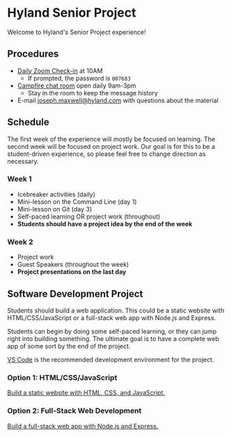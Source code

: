 # Hyland Senior Project
Welcome to Hyland's Senior Project experience!

## Procedures
- [Daily Zoom Check-in](https://hyland.zoom.us/j/94268146031?pwd=b0F1emJRY2VER3dUTURNcHdaZERsdz09) at 10AM
    - If prompted, the password is `007683`
- [Campfire chat room](https://hylandsoftware.campfirenow.com/2b806) open daily 9am-3pm
    - Stay in the room to keep the message history
- E-mail [joseph.maxwell@hyland.com](mailto:joseph.maxwell@hyland.com) with questions about the material

## Schedule
The first week of the experience will mostly be focused on learning. The second week will be focused on project work. Our goal is for this to be a student-driven experience, so please feel free to change direction as necessary.

### Week 1
- Icebreaker activities (daily)
- Mini-lesson on the Command Line (day 1)
- Mini-lesson on Git (day 3)
- Self-paced learning OR project work (throughout)
- **Students should have a project idea by the end of the week**

### Week 2
- Project work
- Guest Speakers (throughout the week)
- **Project presentations on the last day**

## Software Development Project
Students should build a web application. This could be a static website with HTML/CSS/JavaScript or a full-stack web app with Node.js and Express.

Students can begin by doing some self-paced learning, or they can jump right into building something. The ultimate goal is to have a complete web app of some sort by the end of the project.

[VS Code](https://code.visualstudio.com/download) is the recommended development environment for the project.

### Option 1: HTML/CSS/JavaScript
[Build a static website with HTML, CSS, and JavaScript.](HtmlCssJsProject.md)

### Option 2: Full-Stack Web Development
[Build a full-stack web app with Node.js and Express.](FullStackProject.md)